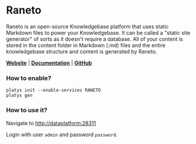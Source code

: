 # Raneto

Raneto is an open-source Knowledgebase platform that uses static Markdown files to power your Knowledgebase. It can be called a "static site generator" of sorts as it doesn't require a database. All of your content is stored in the content folder in Markdown (.md) files and the entire knowledgebase structure and content is generated by Raneto.

**[Website](https://raneto.com/)** | **[Documentation](https://docs.raneto.com/)** | **[GitHub](https://github.com/ryanlelek/Raneto)**

### How to enable?

```
platys init --enable-services RANETO
platys gen
```

### How to use it?

Navigate to <http://dataplatform:28311> 

Login with user `admin` and password `password`. 

